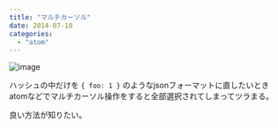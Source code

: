 ```yaml
---
title: "マルチカーソル"
date: 2014-07-10
categories:
  - "atom"
---
```


![image](http://i.gyazo.com/6f717eaff8e129c8669029f0a13a03e6.gif)

ハッシュの中だけを `{ foo: 1 }` のようなjsonフォーマットに直したいとき
atomなどでマルチカーソル操作をすると全部選択されてしまってツラまる。

良い方法が知りたい。
